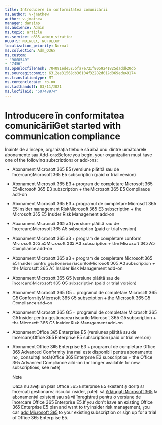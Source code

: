 ```yaml
---
title: Introducere în conformitatea comunicării
ms.author: v-jmathew
author: v-jmathew
manager: dansimp
ms.audience: Admin
ms.topic: article
ms.service: o365-administration
ROBOTS: NOINDEX, NOFOLLOW
localization_priority: Normal
ms.collection: Adm_O365
ms.custom:
- "9000549"
- "7456"
ms.openlocfilehash: 704091ede595bfa7e721f8059241825daddb20db
ms.sourcegitcommit: 6312ee31561db36104f32282d019d069ede69174
ms.translationtype: MT
ms.contentlocale: ro-RO
ms.lasthandoff: 03/11/2021
ms.locfileid: "50748974"
---
```

# <a name="get-started-with-communication-compliance"></a><span data-ttu-id="792ef-102">Introducere în conformitatea comunicării</span><span class="sxs-lookup"><span data-stu-id="792ef-102">Get started with communication compliance</span></span>

<span data-ttu-id="792ef-103">Înainte de a începe, organizația trebuie să aibă unul dintre următoarele abonamente sau Add-ons:</span><span class="sxs-lookup"><span data-stu-id="792ef-103">Before you begin, your organization must have one of the following subscriptions or add-ons:</span></span>

* <span data-ttu-id="792ef-104">Abonament Microsoft 365 E5 (versiune plătită sau de încercare)</span><span class="sxs-lookup"><span data-stu-id="792ef-104">Microsoft 365 E5 subscription (paid or trial version)</span></span>
* <span data-ttu-id="792ef-105">Abonament Microsoft 365 E3 + program de completare Microsoft 365 E5</span><span class="sxs-lookup"><span data-stu-id="792ef-105">Microsoft 365 E3 subscription + the Microsoft 365 E5 Compliance add-on</span></span>
* <span data-ttu-id="792ef-106">Abonament Microsoft 365 E3 + programul de completare Microsoft 365 E5 Insider management Risk</span><span class="sxs-lookup"><span data-stu-id="792ef-106">Microsoft 365 E3 subscription + the Microsoft 365 E5 Insider Risk Management add-on</span></span>
* <span data-ttu-id="792ef-107">Abonament Microsoft 365 a5 (versiune plătită sau de încercare)</span><span class="sxs-lookup"><span data-stu-id="792ef-107">Microsoft 365 A5 subscription (paid or trial version)</span></span>
* <span data-ttu-id="792ef-108">Abonament Microsoft 365 a3 + program de completare conform Microsoft 365 a5</span><span class="sxs-lookup"><span data-stu-id="792ef-108">Microsoft 365 A3 subscription + the Microsoft 365 A5 Compliance add-on</span></span>
* <span data-ttu-id="792ef-109">Abonament Microsoft 365 a3 + program de completare Microsoft 365 a5 Insider pentru gestionarea riscurilor</span><span class="sxs-lookup"><span data-stu-id="792ef-109">Microsoft 365 A3 subscription + the Microsoft 365 A5 Insider Risk Management add-on</span></span>
* <span data-ttu-id="792ef-110">Abonament Microsoft 365 G5 (versiune plătită sau de încercare)</span><span class="sxs-lookup"><span data-stu-id="792ef-110">Microsoft 365 G5 subscription (paid or trial version)</span></span>
* <span data-ttu-id="792ef-111">Abonament Microsoft 365 G5 + programul de completare Microsoft 365 G5 Conformity</span><span class="sxs-lookup"><span data-stu-id="792ef-111">Microsoft 365 G5 subscription + the Microsoft 365 G5 Compliance add-on</span></span>
* <span data-ttu-id="792ef-112">Abonament Microsoft 365 G5 + programul de completare Microsoft 365 G5 Insider pentru gestionarea riscurilor</span><span class="sxs-lookup"><span data-stu-id="792ef-112">Microsoft 365 G5 subscription + the Microsoft 365 G5 Insider Risk Management add-on</span></span>
* <span data-ttu-id="792ef-113">Abonament Office 365 Enterprise E5 (versiunea plătită sau de încercare)</span><span class="sxs-lookup"><span data-stu-id="792ef-113">Office 365 Enterprise E5 subscription (paid or trial version)</span></span>
* <span data-ttu-id="792ef-114">Abonament Office 365 Enterprise E3 + programul de completare Office 365 Advanced Conformity (nu mai este disponibil pentru abonamente noi, consultați notă)</span><span class="sxs-lookup"><span data-stu-id="792ef-114">Office 365 Enterprise E3 subscription + the Office 365 Advanced Compliance add-on (no longer available for new subscriptions, see note)</span></span>

    > [!NOTE]
    > <span data-ttu-id="792ef-115">Dacă nu aveți un plan Office 365 Enterprise E5 existent și doriți să încercați gestionarea riscului Insider, puteți să [Adăugați Microsoft 365](https://go.microsoft.com/fwlink/?linkid=2130508) la abonamentul existent sau să vă înregistrați pentru o versiune de încercare Office 365 Enterprise E5.</span><span class="sxs-lookup"><span data-stu-id="792ef-115">If you don't have an existing Office 365 Enterprise E5 plan and want to try insider risk management, you can [add Microsoft 365](https://go.microsoft.com/fwlink/?linkid=2130508) to your existing subscription or sign up for a trial of Office 365 Enterprise E5.</span></span>
